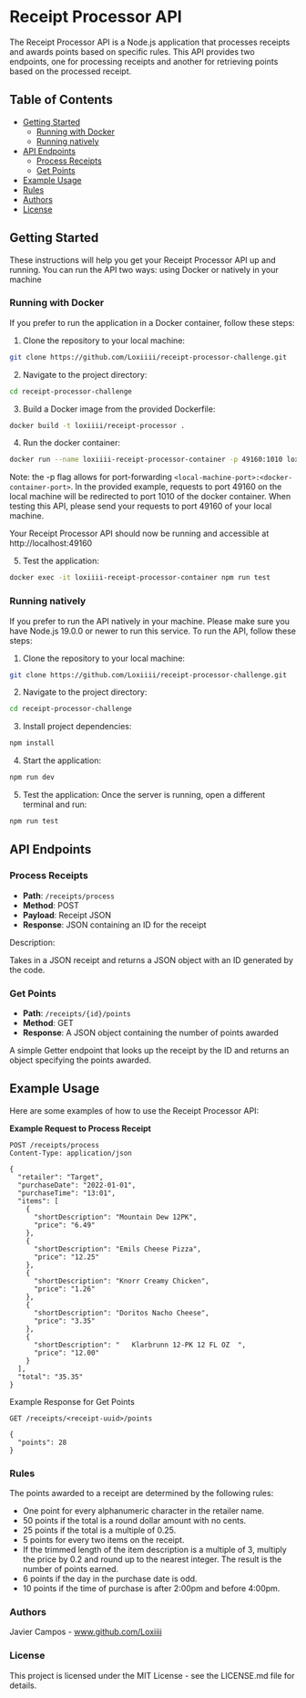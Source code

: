 # Receipt Processor API

The Receipt Processor API is a Node.js application that processes receipts and awards points based on specific rules. This API provides two endpoints, one for processing receipts and another for retrieving points based on the processed receipt.

## Table of Contents
- [Getting Started](#getting-started)
  - [Running with Docker](#running-with-docker)
  - [Running natively](#running-natively)
- [API Endpoints](#api-endpoints)
  - [Process Receipts](#process-receipts)
  - [Get Points](#get-points)
- [Example Usage](#example-usage)
- [Rules](#rules)
- [Authors](#authors)
- [License](#license)

## Getting Started

These instructions will help you get your Receipt Processor API up and running. You can run the API two ways: using Docker or natively in your machine

### Running with Docker

If you prefer to run the application in a Docker container, follow these steps:

1. Clone the repository to your local machine:
  ```bash
  git clone https://github.com/Loxiiii/receipt-processor-challenge.git
  ```
2. Navigate to the project directory:
```bash
cd receipt-processor-challenge
```

3. Build a Docker image from the provided Dockerfile:

  ```bash
  docker build -t loxiiii/receipt-processor .
  ```

4. Run the docker container:

  ```bash
  docker run --name loxiiii-receipt-processor-container -p 49160:1010 loxiiii/receipt-processor
  ```

  Note: the -p flag allows for port-forwarding `<local-machine-port>:<docker-container-port>`. In the provided example, requests to port 49160 on the local machine
  will be redirected to port 1010 of the docker container.
  When testing this API, please send your requests to port 49160 of your local machine.

  Your Receipt Processor API should now be running and accessible at http://localhost:49160

5. Test the application:
  ```bash
  docker exec -it loxiiii-receipt-processor-container npm run test
  ```


### Running natively

If you prefer to run the API natively in your machine. Please make sure you have Node.js 19.0.0 or newer to run this service.
To run the API, follow these steps:

1. Clone the repository to your local machine:
  ```bash
  git clone https://github.com/Loxiiii/receipt-processor-challenge.git
  ```
2. Navigate to the project directory:
```bash
cd receipt-processor-challenge
```

3. Install project dependencies:
```bash
npm install
```

4. Start the application:
```bash
npm run dev
```

5. Test the application: Once the server is running, open a different terminal and run:
```bash
npm run test
```

## API Endpoints

### Process Receipts

- **Path**: `/receipts/process`
- **Method**: POST
- **Payload**: Receipt JSON
- **Response**: JSON containing an ID for the receipt

Description:

Takes in a JSON receipt and returns a JSON object with an ID generated by the code.

### Get Points

- **Path**: `/receipts/{id}/points`
- **Method**: GET
- **Response**: A JSON object containing the number of points awarded

A simple Getter endpoint that looks up the receipt by the ID and returns an object specifying the points awarded.

## Example Usage

Here are some examples of how to use the Receipt Processor API:

**Example Request to Process Receipt**

```http
POST /receipts/process
Content-Type: application/json

{
  "retailer": "Target",
  "purchaseDate": "2022-01-01",
  "purchaseTime": "13:01",
  "items": [
    {
      "shortDescription": "Mountain Dew 12PK",
      "price": "6.49"
    },
    {
      "shortDescription": "Emils Cheese Pizza",
      "price": "12.25"
    },
    {
      "shortDescription": "Knorr Creamy Chicken",
      "price": "1.26"
    },
    {
      "shortDescription": "Doritos Nacho Cheese",
      "price": "3.35"
    },
    {
      "shortDescription": "   Klarbrunn 12-PK 12 FL OZ  ",
      "price": "12.00"
    }
  ],
  "total": "35.35"
}
```
Example Response for Get Points

```http
GET /receipts/<receipt-uuid>/points

{
  "points": 28
}
```

### Rules
The points awarded to a receipt are determined by the following rules:

- One point for every alphanumeric character in the retailer name.
- 50 points if the total is a round dollar amount with no cents.
- 25 points if the total is a multiple of 0.25.
- 5 points for every two items on the receipt.
- If the trimmed length of the item description is a multiple of 3, multiply the price by 0.2 and round up to the nearest integer. The result is the number of points earned.
- 6 points if the day in the purchase date is odd.
- 10 points if the time of purchase is after 2:00pm and before 4:00pm.

### Authors
Javier Campos - www.github.com/Loxiiii

### License
This project is licensed under the MIT License - see the LICENSE.md file for details.







